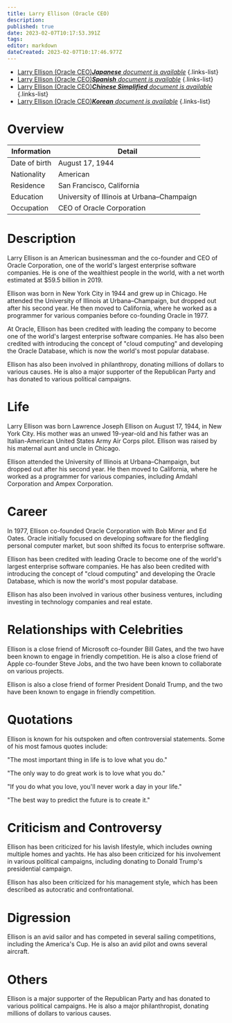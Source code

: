 ```yaml
---
title: Larry Ellison (Oracle CEO)
description: 
published: true
date: 2023-02-07T10:17:53.391Z
tags: 
editor: markdown
dateCreated: 2023-02-07T10:17:46.977Z
---
```


- [Larry Ellison (Oracle CEO)***Japanese** document is available*](/ja/Knowledge-base/Dictionary/Person/larry-ellison-oracle-ceo)
{.links-list}
- [Larry Ellison (Oracle CEO)***Spanish** document is available*](/es/Knowledge-base/Dictionary/Person/larry-ellison-oracle-ceo)
{.links-list}
- [Larry Ellison (Oracle CEO)***Chinese Simplified** document is available*](/zh/Knowledge-base/Dictionary/Person/larry-ellison-oracle-ceo)
{.links-list}
- [Larry Ellison (Oracle CEO)***Korean** document is available*](/ko/Knowledge-base/Dictionary/Person/larry-ellison-oracle-ceo)
{.links-list}


# Overview

| Information | Detail |
| ----------- | ------ |
| Date of birth | August 17, 1944 |
| Nationality | American |
| Residence | San Francisco, California |
| Education | University of Illinois at Urbana–Champaign |
| Occupation | CEO of Oracle Corporation |

# Description

Larry Ellison is an American businessman and the co-founder and CEO of Oracle Corporation, one of the world's largest enterprise software companies. He is one of the wealthiest people in the world, with a net worth estimated at $59.5 billion in 2019.

Ellison was born in New York City in 1944 and grew up in Chicago. He attended the University of Illinois at Urbana–Champaign, but dropped out after his second year. He then moved to California, where he worked as a programmer for various companies before co-founding Oracle in 1977.

At Oracle, Ellison has been credited with leading the company to become one of the world's largest enterprise software companies. He has also been credited with introducing the concept of "cloud computing" and developing the Oracle Database, which is now the world's most popular database.

Ellison has also been involved in philanthropy, donating millions of dollars to various causes. He is also a major supporter of the Republican Party and has donated to various political campaigns.

# Life

Larry Ellison was born Lawrence Joseph Ellison on August 17, 1944, in New York City. His mother was an unwed 19-year-old and his father was an Italian-American United States Army Air Corps pilot. Ellison was raised by his maternal aunt and uncle in Chicago.

Ellison attended the University of Illinois at Urbana–Champaign, but dropped out after his second year. He then moved to California, where he worked as a programmer for various companies, including Amdahl Corporation and Ampex Corporation.

# Career

In 1977, Ellison co-founded Oracle Corporation with Bob Miner and Ed Oates. Oracle initially focused on developing software for the fledgling personal computer market, but soon shifted its focus to enterprise software.

Ellison has been credited with leading Oracle to become one of the world's largest enterprise software companies. He has also been credited with introducing the concept of "cloud computing" and developing the Oracle Database, which is now the world's most popular database.

Ellison has also been involved in various other business ventures, including investing in technology companies and real estate.

# Relationships with Celebrities

Ellison is a close friend of Microsoft co-founder Bill Gates, and the two have been known to engage in friendly competition. He is also a close friend of Apple co-founder Steve Jobs, and the two have been known to collaborate on various projects.

Ellison is also a close friend of former President Donald Trump, and the two have been known to engage in friendly competition.

# Quotations

Ellison is known for his outspoken and often controversial statements. Some of his most famous quotes include:

"The most important thing in life is to love what you do."

"The only way to do great work is to love what you do."

"If you do what you love, you'll never work a day in your life."

"The best way to predict the future is to create it."

# Criticism and Controversy

Ellison has been criticized for his lavish lifestyle, which includes owning multiple homes and yachts. He has also been criticized for his involvement in various political campaigns, including donating to Donald Trump's presidential campaign.

Ellison has also been criticized for his management style, which has been described as autocratic and confrontational.

# Digression

Ellison is an avid sailor and has competed in several sailing competitions, including the America's Cup. He is also an avid pilot and owns several aircraft.

# Others

Ellison is a major supporter of the Republican Party and has donated to various political campaigns. He is also a major philanthropist, donating millions of dollars to various causes.
